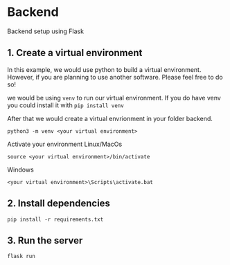 # Backend

Backend setup using Flask

## 1. Create a virtual environment

In this example, we would use python to build a virtual environment. However, if you are planning to use another software. Please feel free to do so!

we would be using `venv` to run our virtual environment. If you do have venv you could install it with `pip install venv`

After that we would create a virtual envrionment in your folder backend.

```
python3 -m venv <your virtual environment>
```

Activate your environment
Linux/MacOs

```
source <your virtual environment>/bin/activate
```

Windows

```
<your virtual environment>\Scripts\activate.bat
```

## 2. Install dependencies

```
pip install -r requirements.txt
```

## 3. Run the server

```
flask run
```
